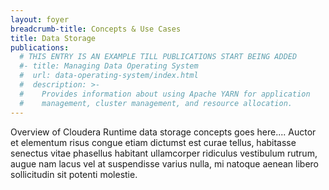 ```yaml
---
layout: foyer
breadcrumb-title: Concepts & Use Cases
title: Data Storage
publications:
  # THIS ENTRY IS AN EXAMPLE TILL PUBLICATIONS START BEING ADDED
  #- title: Managing Data Operating System
  #  url: data-operating-system/index.html
  #  description: >-
  #    Provides information about using Apache YARN for application
  #    management, cluster management, and resource allocation.
---
```

Overview of Cloudera Runtime data storage concepts goes here.... Auctor
et elementum risus congue etiam dictumst est curae tellus, habitasse
senectus vitae phasellus habitant ullamcorper ridiculus vestibulum
rutrum, augue nam lacus vel at suspendisse varius nulla, mi natoque
aenean libero sollicitudin sit potenti molestie.
